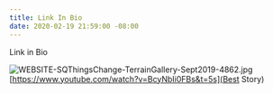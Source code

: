```yaml
---
title: Link In Bio
date: 2020-02-19 21:59:00 -08:00
---
```


Link in Bio

![WEBSITE-SQThingsChange-TerrainGallery-Sept2019-4862.jpg](/uploads/WEBSITE-SQThingsChange-TerrainGallery-Sept2019-4862.jpg)
[https://www.youtube.com/watch?v=BcyNbIi0FBs&t=5s](Best Story)